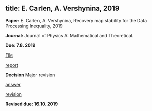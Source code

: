 title: E. Carlen, A. Vershynina,  2019
---
**Paper:** E. Carlen, A. Vershynina, Recovery map stability for the Data Processing Inequality, 2019

**Journal:** Journal of Physics A: Mathematical and Theoretical.

**Due: 7.8. 2019**

[File](carlen2019/file.pdf)

[report](carlen2019/report.pdf)

**Decision**  Major revision

[answer](carlen2019/answer.pdf)

[revision](carlen2019/revision.pdf)

**Revised due: 16.10. 2019**
